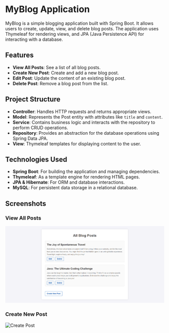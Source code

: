 # MyBlog Application
MyBlog is a simple blogging application built with Spring Boot. It allows users to create, update, view, and delete blog posts. The application uses Thymeleaf for rendering views, and JPA (Java Persistence API) for interacting with a database.

## Features

- **View All Posts**: See a list of all blog posts.
- **Create New Post**: Create and add a new blog post.
- **Edit Post**: Update the content of an existing blog post.
- **Delete Post**: Remove a blog post from the list.

## Project Structure

- **Controller**: Handles HTTP requests and returns appropriate views.
- **Model**: Represents the Post entity with attributes like `title` and `content`.
- **Service**: Contains business logic and interacts with the repository to perform CRUD operations.
- **Repository**: Provides an abstraction for the database operations using Spring Data JPA.
- **View**: Thymeleaf templates for displaying content to the user.

## Technologies Used

- **Spring Boot**: For building the application and managing dependencies.
- **Thymeleaf**: As a template engine for rendering HTML pages.
- **JPA & Hibernate**: For ORM and database interactions.
- **MySQL**: For persistent data storage in a relational database.

## Screenshots

### View All Posts

![View Posts](src/main/resources/templates/post_view.png)

### Create New Post

![Create Post](screenshots/create_post.png)

